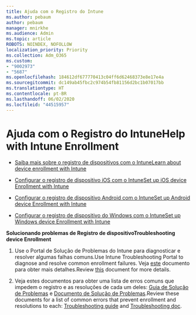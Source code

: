 ```yaml
---
title: Ajuda com o Registro do Intune
ms.author: pebaum
author: pebaum
manager: mnirkhe
ms.audience: Admin
ms.topic: article
ROBOTS: NOINDEX, NOFOLLOW
localization_priority: Priority
ms.collection: Adm_O365
ms.custom:
- "9002973"
- "5687"
ms.openlocfilehash: 184612df677770413c04ff6d62468373e8e17e4a
ms.sourcegitcommit: dc149ab45fbc2c974b54fb81156d2bc1b07017bb
ms.translationtype: HT
ms.contentlocale: pt-BR
ms.lasthandoff: 06/02/2020
ms.locfileid: "44515957"
---
```

# <a name="help-with-intune-enrollment"></a><span data-ttu-id="36f44-102">Ajuda com o Registro do Intune</span><span class="sxs-lookup"><span data-stu-id="36f44-102">Help with Intune Enrollment</span></span>


- [<span data-ttu-id="36f44-103">Saiba mais sobre o registro de dispositivos com o Intune</span><span class="sxs-lookup"><span data-stu-id="36f44-103">Learn about device enrollment with Intune</span></span>](https://docs.microsoft.com/intune/device-enrollment)

- [<span data-ttu-id="36f44-104">Configurar o registro de dispositivo iOS com o Intune</span><span class="sxs-lookup"><span data-stu-id="36f44-104">Set up iOS device Enrollment with Intune</span></span>](https://docs.microsoft.com/intune/ios-enroll)

- [<span data-ttu-id="36f44-105">Configurar o registro de dispositivo Android com o Intune</span><span class="sxs-lookup"><span data-stu-id="36f44-105">Set up Android device Enrollment with Intune</span></span>](https://docs.microsoft.com/intune/android-enroll)

- [<span data-ttu-id="36f44-106">Configurar o registro de dispositivo do Windows com o Intune</span><span class="sxs-lookup"><span data-stu-id="36f44-106">Set up Windows device Enrollment with Intune</span></span>](https://docs.microsoft.com/intune/windows-enroll)

<span data-ttu-id="36f44-107">**Solucionando problemas de Registro de dispositivo**</span><span class="sxs-lookup"><span data-stu-id="36f44-107">**Troubleshooting device Enrollment**</span></span>

1. <span data-ttu-id="36f44-108">Use o Portal de Solução de Problemas do Intune para diagnosticar e resolver algumas falhas comuns.</span><span class="sxs-lookup"><span data-stu-id="36f44-108">Use Intune Troubleshooting Portal to diagnose and resolve common enrollment failures.</span></span> <span data-ttu-id="36f44-109">Veja [este](https://docs.microsoft.com/intune/help-desk-operators) documento para obter mais detalhes.</span><span class="sxs-lookup"><span data-stu-id="36f44-109">Review [this](https://docs.microsoft.com/intune/help-desk-operators) document for more details.</span></span>

2. <span data-ttu-id="36f44-110">Veja estes documentos para obter uma lista de erros comuns que impedem o registro e as resoluções de cada um deles: [Guia de Solução de Problemas](https://support.microsoft.com/help/4469913/troubleshooting-windows-device-enrollment-problems-in-microsoft-intune) e [Documento de Solução de Problemas](https://docs.microsoft.com/intune/troubleshoot-device-enrollment-in-intune).</span><span class="sxs-lookup"><span data-stu-id="36f44-110">Review these documents for a list of common errors that prevent enrollment and resolutions to each: [Troubleshooting guide](https://support.microsoft.com/help/4469913/troubleshooting-windows-device-enrollment-problems-in-microsoft-intune) and [Troubleshooting doc](https://docs.microsoft.com/intune/troubleshoot-device-enrollment-in-intune).</span></span>